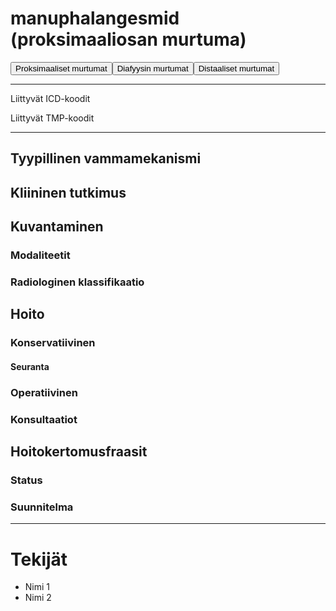 # manuphalangesmid (proksimaaliosan murtuma)

<button id="manuphalangesmid_proksimaalinen">Proksimaaliset murtumat</button><button id="manuphalangesmid_diafyysi">Diafyysin murtumat</button><button id="manuphalangesmid_distaalinen">Distaaliset murtumat</button>

---

Liittyvät ICD-koodit
>
	
Liittyvät TMP-koodit
>

---

## Tyypillinen vammamekanismi

## Kliininen tutkimus

## Kuvantaminen
### Modaliteetit
### Radiologinen klassifikaatio

## Hoito
### Konservatiivinen
#### Seuranta
### Operatiivinen
### Konsultaatiot

## Hoitokertomusfraasit
### Status
### Suunnitelma

---
# Tekijät
- Nimi 1
- Nimi 2